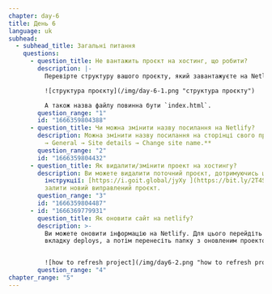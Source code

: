 ```yaml
---
chapter: day-6
title: День 6
language: uk
subhead:
  - subhead_title: Загальні питання
    questions:
      - question_title: Не вантажить проєкт на хостинг, що робити?
        description: |-
          Перевірте структуру вашого проєкту, який завантажуєте на Netlify:

          ![структура проєкту](/img/day-6-1.png "структура проєкту")

          А також назва файлу повинна бути `index.html`.
        question_range: "1"
        id: "1666359804388"
      - question_title: Чи можна змінити назву посилання на Netlify?
        description: Можна змінити назву посилання на сторінці свого проєкту: **Settings
          → General → Site details → Change site name.**
        question_range: "2"
        id: "1666359804432"
      - question_title: Як видалити/змінити проект на хостингу?
        description: Ви можете видалити поточний проєкт, дотримуючись цієї
          інструкції: [https://i.goit.global/jyXy ](https://bit.ly/2T4SeHl)і
          залити новий виправлений проєкт.
        question_range: "3"
        id: "1666359804487"
      - id: "1666369779931"
        question_title: Як оновити сайт на netlify?
        description: >-
          Ви можете оновити інформацію на Netlify. Для цього перейдіть на
          вкладку deploys, а потім перенесіть папку з оновленим проектом сюди:


          ![how to refresh project](/img/day6-2.png "how to refresh project")
        question_range: "4"
chapter_range: "5"
---
```

